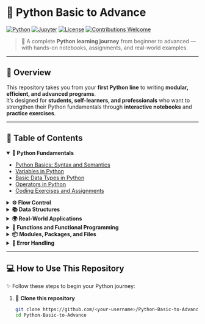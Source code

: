 # 🐍 Python Basic to Advance

[![Python](https://img.shields.io/badge/Python-3.9%2B-blue.svg?logo=python&logoColor=white)](https://www.python.org/)
[![Jupyter](https://img.shields.io/badge/Notebook-Jupyter-orange.svg?logo=jupyter)](https://jupyter.org/)
[![License](https://img.shields.io/badge/license-MIT-green.svg)](LICENSE)
[![Contributions Welcome](https://img.shields.io/badge/Contributions-Welcome-brightgreen.svg)](https://github.com/<your-username>/Python-Basic-to-Advance/pulls)

> 🧠 A complete **Python learning journey** from beginner to advanced — with hands-on notebooks, assignments, and real-world examples.

---

## 🚀 Overview

This repository takes you from your **first Python line** to writing **modular, efficient, and advanced programs**.  
It’s designed for **students, self-learners, and professionals** who want to strengthen their Python fundamentals through **interactive notebooks** and **practice exercises**.

---

## 🧭 Table of Contents

<details open>
<summary><b>🧩 Python Fundamentals</b></summary>

- [Python Basics: Syntax and Semantics](#)
- [Variables in Python](#)
- [Basic Data Types in Python](#)
- [Operators in Python](#)
- [Coding Exercises and Assignments](#)

</details>

<details>
<summary><b>⚙️ Flow Control</b></summary>

- [Conditional Statements (`if`, `elif`, `else`)](#)
- [Loops in Python (`for`, `while`)](#)
- [Coding Exercises and Assignments](#)

</details>

<details>
<summary><b>📚 Data Structures</b></summary>

- [Lists and List Comprehension](#)
- [List Practice Code and Assignments](#)
- [Tuples in Python](#)
- [Tuple Assignments and Practice Code](#)
- [Sets in Python](#)
- [Sets Assignments and Practice Code](#)
- [Dictionaries in Python](#)
- [Dictionaries Assignments and Practice Questions](#)

</details>

<details>
<summary><b>🌍 Real-World Applications</b></summary>

- [Real-World Use Cases of Lists](#)

</details>

<details>
<summary><b>🧠 Functions and Functional Programming</b></summary>

- [Getting Started with Functions](#)
- [More Coding Examples with Functions](#)
- [Lambda Functions](#)
- [Map Function in Python](#)
- [Filter Function in Python](#)
- [Function Assignments with Solutions](#)

</details>

<details>
<summary><b>📦 Modules, Packages, and Files</b></summary>

- [Importing Modules and Packages](#)
- [Overview of the Standard Library](#)
- [File Operations in Python](#)
- [Working with File Paths](#)

</details>

<details>
<summary><b>🧰 Error Handling</b></summary>

- [Exception Handling with try / except / else / finally](#)

</details>

---

## 💻 How to Use This Repository

✨ Follow these steps to begin your Python journey:

1. 🧠 **Clone this repository**
   ```bash
   git clone https://github.com/<your-username>/Python-Basic-to-Advance.git
   cd Python-Basic-to-Advance
